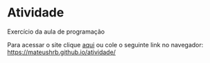 # Atividade

Exercício da aula de programação 

Para acessar o site clique <a href="https://mateushrb.github.io/atividade/" target="_blank">aqui</a> ou cole o seguinte link no navegador: https://mateushrb.github.io/atividade/
